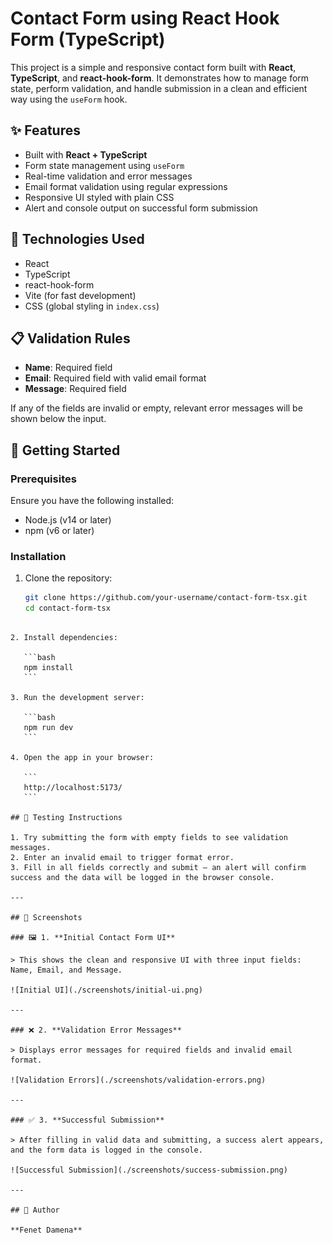# Contact Form using React Hook Form (TypeScript)

This project is a simple and responsive contact form built with **React**, **TypeScript**, and **react-hook-form**. It demonstrates how to manage form state, perform validation, and handle submission in a clean and efficient way using the `useForm` hook.

## ✨ Features

- Built with **React + TypeScript**
- Form state management using `useForm`
- Real-time validation and error messages
- Email format validation using regular expressions
- Responsive UI styled with plain CSS
- Alert and console output on successful form submission

## 🧠 Technologies Used

- React
- TypeScript
- react-hook-form
- Vite (for fast development)
- CSS (global styling in `index.css`)

## 📋 Validation Rules

- **Name**: Required field
- **Email**: Required field with valid email format
- **Message**: Required field

If any of the fields are invalid or empty, relevant error messages will be shown below the input.

## 🚀 Getting Started

### Prerequisites

Ensure you have the following installed:

- Node.js (v14 or later)
- npm (v6 or later)

### Installation

1. Clone the repository:

   ```bash
   git clone https://github.com/your-username/contact-form-tsx.git
   cd contact-form-tsx
````

2. Install dependencies:

   ```bash
   npm install
   ```

3. Run the development server:

   ```bash
   npm run dev
   ```

4. Open the app in your browser:

   ```
   http://localhost:5173/
   ```

## 🧪 Testing Instructions

1. Try submitting the form with empty fields to see validation messages.
2. Enter an invalid email to trigger format error.
3. Fill in all fields correctly and submit — an alert will confirm success and the data will be logged in the browser console.

---

## 📸 Screenshots

### 🖼️ 1. **Initial Contact Form UI**

> This shows the clean and responsive UI with three input fields: Name, Email, and Message.

![Initial UI](./screenshots/initial-ui.png)

---

### ❌ 2. **Validation Error Messages**

> Displays error messages for required fields and invalid email format.

![Validation Errors](./screenshots/validation-errors.png)

---

### ✅ 3. **Successful Submission**

> After filling in valid data and submitting, a success alert appears, and the form data is logged in the console.

![Successful Submission](./screenshots/success-submission.png)

---

## 👨 Author

**Fenet Damena**

